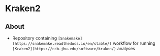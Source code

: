 # Kraken2

## About
- Repository containing `[Snakemake](https://snakemake.readthedocs.io/en/stable/)` workflow for running `[Kraken2](https://ccb.jhu.edu/software/kraken/)` analyses
